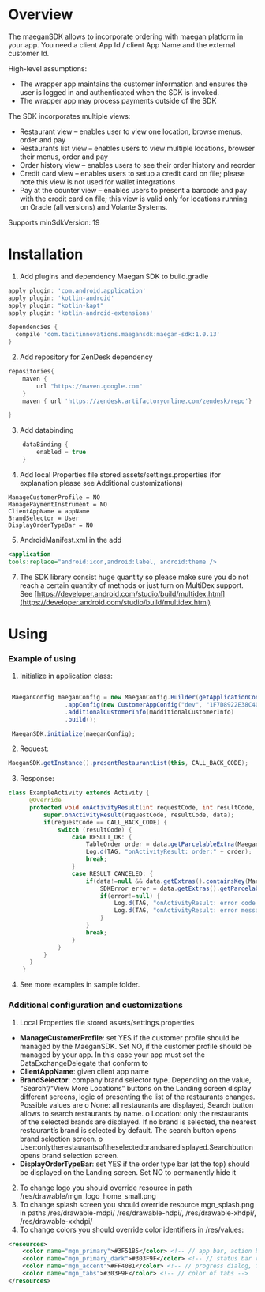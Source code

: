 # Overview

The maeganSDK allows to incorporate ordering with maegan platform in your app. You need a client App Id / client App Name and the external customer Id.

High-level assumptions:
* The wrapper app maintains the customer information and ensures the user is logged in and authenticated when the SDK is invoked.
* The wrapper app may process payments outside of the SDK

The SDK incorporates multiple views:
* Restaurant view – enables user to view one location, browse menus, order and pay
* Restaurants list view – enables users to view multiple locations, browser their menus,
order and pay
* Order history view – enables users to see their order history and reorder
* Credit card view – enables users to setup a credit card on file; please note this view is
not used for wallet integrations
* Pay at the counter view – enables users to present a barcode and pay with the credit
card on file; this view is valid only for locations running on Oracle (all versions) and Volante Systems.

Supports minSdkVersion: 19

# Installation

1. Add plugins and dependency Maegan SDK to build.gradle

```groovy
apply plugin: 'com.android.application'
apply plugin: 'kotlin-android'
apply plugin: "kotlin-kapt"
apply plugin: 'kotlin-android-extensions'

dependencies {
  compile 'com.tacitinnovations.maegansdk:maegan-sdk:1.0.13'
}
```

2. Add repository for ZenDesk dependency 

```groovy
repositories{
    maven {
        url "https://maven.google.com"
    }
    maven { url 'https://zendesk.artifactoryonline.com/zendesk/repo'}

}
```

3. Add databinding 

```groovy
    dataBinding {
        enabled = true
    }
```

4. Add local Properties file stored assets/settings.properties (for explanation please see Additional customizations) 
```
ManageCustomerProfile = NO
ManagePaymentInstrument = NO
ClientAppName = appName
BrandSelector = User
DisplayOrderTypeBar = NO
```


5.  AndroidManifest.xml in the <application> add
```xml
<application 
tools:replace="android:icon,android:label, android:theme />

```

7. The SDK library consist huge quantity so please make sure you do not reach a certain quantity of methods or just turn on MultiDex support. See [https://developer.android.com/studio/build/multidex.html](https://developer.android.com/studio/build/multidex.html)

# Using

### Example of using

1. Initialize in application class:    

```java

 MaeganConfig maeganConfig = new MaeganConfig.Builder(getApplicationContext())
     	        .appConfig(new CustomerAppConfig("dev", "1F7D8922E38C4085A48BC6A1D9C3655A", "aramarkCuSDK"))
                .additionalCustomerInfo(mAdditionalCustomerInfo)
                .build();

 MaeganSDK.initialize(maeganConfig);

```

2. Request:

```java
MaeganSDK.getInstance().presentRestaurantList(this, CALL_BACK_CODE);

```

3. Response:

```java
class ExampleActivity extends Activity {
      @Override
      protected void onActivityResult(int requestCode, int resultCode, Intent data) {
          super.onActivityResult(requestCode, resultCode, data);
          if(requestCode == CALL_BACK_CODE) {
              switch (resultCode) {
                  case RESULT_OK: {
                      TableOrder order = data.getParcelableExtra(MaeganSDK.RESULT_TABLE_ORDER);
                      Log.d(TAG, "onActivityResult: order:" + order);
                      break;
                  }
                  case RESULT_CANCELED: {
                      if(data!=null && data.getExtras().containsKey(MaeganSDK.RESULT_ERROR)){
                          SDKError error = data.getExtras().getParcelable(MaeganSDK.RESULT_ERROR);
                          if(error!=null) {
                              Log.d(TAG, "onActivityResult: error code:" + error.getCode());
                              Log.d(TAG, "onActivityResult: error message:" + error.getMessage());
                          }
                      }
                      break;
                  }
              }
          }
      }
    }
```

4. See more examples in sample folder.

### Additional configuration and customizations
1. Local Properties file stored assets/settings.properties

* **ManageCustomerProfile**: set YES if the customer profile should be managed by the MaeganSDK. Set NO, if the customer profile should be managed by your app. In this case your app must set the DataExchangeDelegate that conform to
* **ClientAppName**: given client app name
* **BrandSelector**: company brand selector type. Depending on the value, “Search”/“View More Locations” buttons on the Landing screen display different screens, logic of presenting the list of the restaurants changes. Possible values are
o None: all restaurants are displayed, Search button allows to search restaurants by name.
o Location: only the restaurants of the selected brands are displayed. If no brand is selected, the nearest restaurant’s brand is selected by default. The search button opens brand selection screen.
o User:onlytherestaurantsoftheselectedbrandsaredisplayed.Searchbutton opens brand selection screen.
* **DisplayOrderTypeBar**: set YES if the order type bar (at the top) should be displayed on the Landing screen. Set NO to permanently hide it

2. To change logo you should override resource in path /res/drawable/mgn_logo_home_small.png
3. To change splash screen you should override resource mgn_splash.png in paths  /res/drawable-mdpi/
/res/drawable-hdpi/, /res/drawable-xhdpi/, /res/drawable-xxhdpi/ 
4. To change colors you should override color identifiers in /res/values:
```xml
<resources>
    <color name="mgn_primary">#3F51B5</color> <!-- // app bar, action bar, additional -->
    <color name="mgn_primary_dark">#303F9F</color> <!-- // status bar version. -->
    <color name="mgn_accent">#FF4081</color> <!-- // progress dialog, floating button and main buttons-->
    <color name="mgn_tabs">#303F9F</color> <!-- // color of tabs -->
</resources>
```
